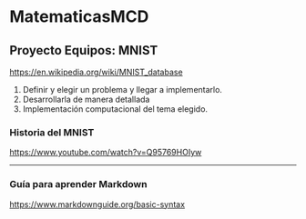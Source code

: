 # MatematicasMCD

## Proyecto Equipos: MNIST
https://en.wikipedia.org/wiki/MNIST_database

1. Definir y elegir un problema y llegar a implementarlo.
2. Desarrollarla de manera detallada
3. Implementación computacional del tema elegido.

### Historia del MNIST

https://www.youtube.com/watch?v=Q95769HOIyw

---
### Guía para aprender Markdown
https://www.markdownguide.org/basic-syntax
